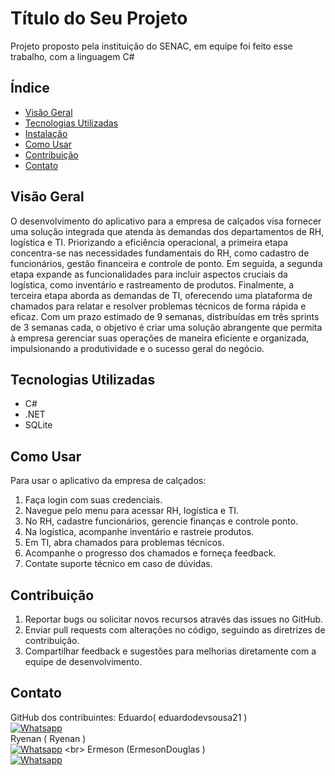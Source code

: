 # Título do Seu Projeto

Projeto proposto pela instituição do SENAC, em equipe foi feito esse trabalho, com a linguagem C#

## Índice

- [Visão Geral](#visão-geral)
- [Tecnologias Utilizadas](#tecnologias-utilizadas)
- [Instalação](#instalação)
- [Como Usar](#como-usar)
- [Contribuição](#contribuição)
- [Contato](#contato)

## Visão Geral

O desenvolvimento do aplicativo para a empresa de calçados visa fornecer uma solução integrada que atenda às demandas dos departamentos de RH, logística e TI. Priorizando a eficiência operacional, a primeira etapa concentra-se nas necessidades fundamentais do RH, como cadastro de funcionários, gestão financeira e controle de ponto. Em seguida, a segunda etapa expande as funcionalidades para incluir aspectos cruciais da logística, como inventário e rastreamento de produtos. Finalmente, a terceira etapa aborda as demandas de TI, oferecendo uma plataforma de chamados para relatar e resolver problemas técnicos de forma rápida e eficaz. Com um prazo estimado de 9 semanas, distribuídas em três sprints de 3 semanas cada, o objetivo é criar uma solução abrangente que permita à empresa gerenciar suas operações de maneira eficiente e organizada, impulsionando a produtividade e o sucesso geral do negócio.

## Tecnologias Utilizadas
- C#
- .NET
- SQLite

## Como Usar

Para usar o aplicativo da empresa de calçados:

1. Faça login com suas credenciais.
2. Navegue pelo menu para acessar RH, logística e TI.
3. No RH, cadastre funcionários, gerencie finanças e controle ponto.
4. Na logística, acompanhe inventário e rastreie produtos.
5. Em TI, abra chamados para problemas técnicos.
6. Acompanhe o progresso dos chamados e forneça feedback.
7. Contate suporte técnico em caso de dúvidas.

## Contribuição

1. Reportar bugs ou solicitar novos recursos através das issues no GitHub.
2. Enviar pull requests com alterações no código, seguindo as diretrizes de contribuição.
3. Compartilhar feedback e sugestões para melhorias diretamente com a equipe de desenvolvimento.


## Contato

GitHub dos contribuintes:
Eduardo( eduardodevsousa21 )<br> [![Whatsapp](https://img.shields.io/badge/WhatsApp-25D366?style=for-the-badge&logo=whatsapp&logoColor=white)](https://api.whatsapp.com/send/?phone=5588997007833&text&type=phone_number&app_absent=0) <br>
Ryenan ( Ryenan )<br> [![Whatsapp](https://img.shields.io/badge/WhatsApp-25D366?style=for-the-badge&logo=whatsapp&logoColor=white)](https://api.whatsapp.com/send/?phone=5588997007833&text&type=phone_number&app_absent=0](https://api.whatsapp.com/send?phone=5588992642364)) <br>
Ermeson (ErmesonDouglas ) <br> [![Whatsapp](https://img.shields.io/badge/WhatsApp-25D366?style=for-the-badge&logo=whatsapp&logoColor=white)](https://api.whatsapp.com/send/?phone=5588997007833&text&type=phone_number&app_absent=0](https://api.whatsapp.com/send?phone=5588994033017))
